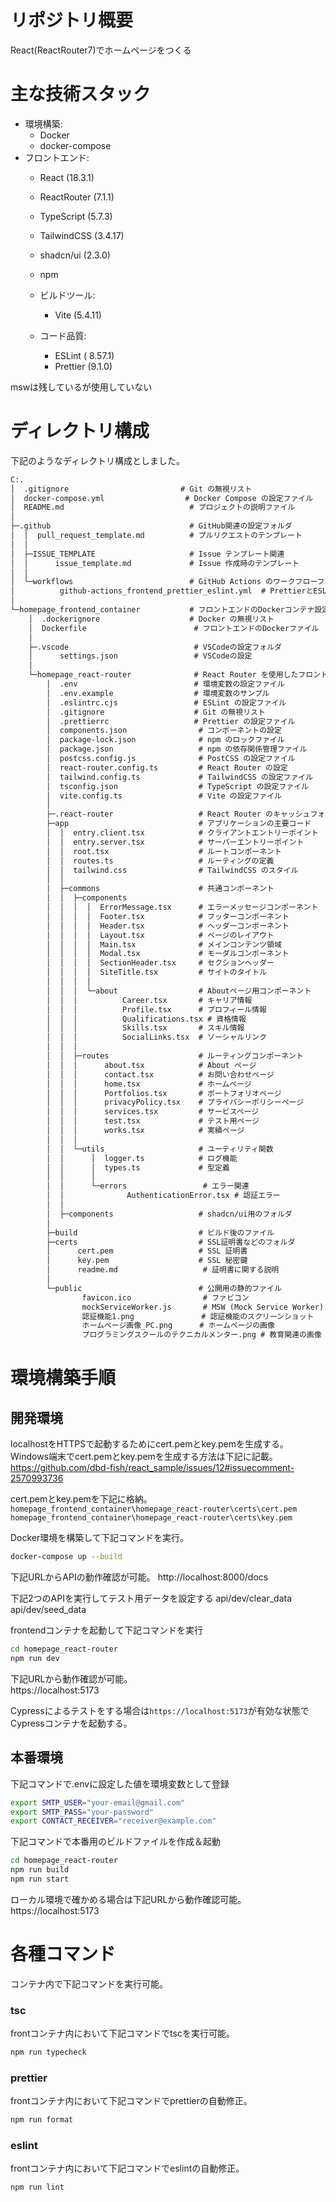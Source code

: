 # リポジトリ概要
React(ReactRouter7)でホームページをつくる




# 主な技術スタック
- 環境構築: 
    - Docker
    - docker-compose
- フロントエンド:
    - React (18.3.1)
    - ReactRouter (7.1.1)
    - TypeScript (5.7.3)
    - TailwindCSS (3.4.17)
    - shadcn/ui (2.3.0)
    - npm

    - ビルドツール:
        - Vite (5.4.11)

    - コード品質:
        - ESLint (
            8.57.1)
        - Prettier (9.1.0)


mswは残しているが使用していない

# ディレクトリ構成
下記のようなディレクトリ構成としました。
```txt
C:.
│  .gitignore                         # Git の無視リスト
│  docker-compose.yml                  # Docker Compose の設定ファイル
│  README.md                            # プロジェクトの説明ファイル
│  
├─.github                               # GitHub関連の設定フォルダ
│  │  pull_request_template.md          # プルリクエストのテンプレート
│  │  
│  ├─ISSUE_TEMPLATE                     # Issue テンプレート関連
│  │      issue_template.md             # Issue 作成時のテンプレート
│  │      
│  └─workflows                          # GitHub Actions のワークフローファイル
│          github-actions_frontend_prettier_eslint.yml  # PrettierとESLintなどのCI設定
│          
└─homepage_frontend_container           # フロントエンドのDockerコンテナ設定
    │  .dockerignore                    # Docker の無視リスト
    │  Dockerfile                        # フロントエンドのDockerファイル
    │  
    ├─.vscode                            # VSCodeの設定フォルダ
    │      settings.json                 # VSCodeの設定
    │      
    └─homepage_react-router              # React Router を使用したフロントエンドアプリ
        │  .env                          # 環境変数の設定ファイル
        │  .env.example                  # 環境変数のサンプル
        │  .eslintrc.cjs                 # ESLint の設定ファイル
        │  .gitignore                    # Git の無視リスト
        │  .prettierrc                   # Prettier の設定ファイル
        │  components.json                # コンポーネントの設定
        │  package-lock.json              # npm のロックファイル
        │  package.json                   # npm の依存関係管理ファイル
        │  postcss.config.js              # PostCSS の設定ファイル
        │  react-router.config.ts         # React Router の設定
        │  tailwind.config.ts             # TailwindCSS の設定ファイル
        │  tsconfig.json                  # TypeScript の設定ファイル
        │  vite.config.ts                 # Vite の設定ファイル
        │  
        ├─.react-router                   # React Router のキャッシュフォルダ
        ├─app                             # アプリケーションの主要コード
        │  │  entry.client.tsx            # クライアントエントリーポイント
        │  │  entry.server.tsx            # サーバーエントリーポイント
        │  │  root.tsx                    # ルートコンポーネント
        │  │  routes.ts                   # ルーティングの定義
        │  │  tailwind.css                # TailwindCSS のスタイル
        │  │  
        │  ├─commons                      # 共通コンポーネント
        │  │  ├─components
        │  │  │  │  ErrorMessage.tsx      # エラーメッセージコンポーネント
        │  │  │  │  Footer.tsx            # フッターコンポーネント
        │  │  │  │  Header.tsx            # ヘッダーコンポーネント
        │  │  │  │  Layout.tsx            # ページのレイアウト
        │  │  │  │  Main.tsx              # メインコンテンツ領域
        │  │  │  │  Modal.tsx             # モーダルコンポーネント
        │  │  │  │  SectionHeader.tsx     # セクションヘッダー
        │  │  │  │  SiteTitle.tsx         # サイトのタイトル
        │  │  │  │  
        │  │  │  └─about                  # Aboutページ用コンポーネント
        │  │  │          Career.tsx       # キャリア情報
        │  │  │          Profile.tsx      # プロフィール情報
        │  │  │          Qualifications.tsx # 資格情報
        │  │  │          Skills.tsx       # スキル情報
        │  │  │          SocialLinks.tsx  # ソーシャルリンク
        │  │  │      
        │  │  ├─routes                    # ルーティングコンポーネント
        │  │  │      about.tsx            # About ページ
        │  │  │      contact.tsx          # お問い合わせページ
        │  │  │      home.tsx             # ホームページ
        │  │  │      Portfolios.tsx       # ポートフォリオページ
        │  │  │      privacyPolicy.tsx    # プライバシーポリシーページ
        │  │  │      services.tsx         # サービスページ
        │  │  │      test.tsx             # テスト用ページ
        │  │  │      works.tsx            # 実績ページ
        │  │  │      
        │  │  └─utils                     # ユーティリティ関数
        │  │      │  logger.ts            # ログ機能
        │  │      │  types.ts             # 型定義
        │  │      │  
        │  │      └─errors                 # エラー関連
        │  │              AuthenticationError.tsx # 認証エラー
        │  │              
        │  ├─components                   # shadcn/ui用のフォルダ
        │              
        ├─build                           # ビルド後のファイル
        ├─certs                           # SSL証明書などのフォルダ
        │      cert.pem                   # SSL 証明書
        │      key.pem                    # SSL 秘密鍵
        │      readme.md                   # 証明書に関する説明
        │          
        └─public                          # 公開用の静的ファイル
                favicon.ico                # ファビコン
                mockServiceWorker.js       # MSW (Mock Service Worker)
                認証機能1.png               # 認証機能のスクリーンショット
                ホームページ画像_PC.png      # ホームページの画像
                プログラミングスクールのテクニカルメンター.png # 教育関連の画像
```

# 環境構築手順
## 開発環境
localhostをHTTPSで起動するためにcert.pemとkey.pemを生成する。
Windows端末でcert.pemとkey.pemを生成する方法は下記に記載。  
https://github.com/dbd-fish/react_sample/issues/12#issuecomment-2570993736

cert.pemとkey.pemを下記に格納。
`homepage_frontend_container\homepage_react-router\certs\cert.pem`
`homepage_frontend_container\homepage_react-router\certs\key.pem`

Docker環境を構築して下記コマンドを実行。
```Bash
docker-compose up --build
```

下記URLからAPIの動作確認が可能。
http://localhost:8000/docs

下記2つのAPIを実行してテスト用データを設定する
api/dev/clear_data
api/dev/seed_data

frontendコンテナを起動して下記コマンドを実行
```Bash
cd homepage_react-router
npm run dev
```

下記URLから動作確認が可能。  
https://localhost:5173


Cypressによるテストをする場合は`https://localhost:5173`が有効な状態でCypressコンテナを起動する。

## 本番環境
下記コマンドで.envに設定した値を環境変数として登録
```Bash
export SMTP_USER="your-email@gmail.com"
export SMTP_PASS="your-password"
export CONTACT_RECEIVER="receiver@example.com"
```


下記コマンドで本番用のビルドファイルを作成＆起動
```Bash
cd homepage_react-router
npm run build
npm run start
```
ローカル環境で確かめる場合は下記URLから動作確認可能。
https://localhost:5173


# 各種コマンド
コンテナ内で下記コマンドを実行可能。

### tsc
frontコンテナ内において下記コマンドでtscを実行可能。
```Bash
npm run typecheck
```

### prettier
frontコンテナ内において下記コマンドでprettierの自動修正。
```Bash
npm run format
```

### eslint
frontコンテナ内において下記コマンドでeslintの自動修正。
```Bash
npm run lint
```


